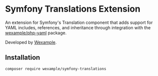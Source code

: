 # Symfony Translations Extension

An extension for Symfony's Translation component that adds support for YAML includes, references, and inheritance through integration with the [wexample/php-yaml](https://github.com/wexample/php-yaml) package.

Developed by [Wexample](https://wexample.com).

## Installation

```bash
composer require wexample/symfony-translations
```
